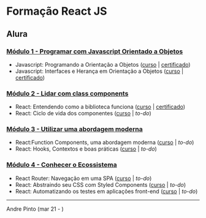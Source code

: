 # Formação React JS
## Alura

### [Módulo 1 - Programar com Javascript Orientado a Objetos](https://github.com/andre6293/Alura-React-JS/tree/main/1%20-%20Programar%20com%20JavaScript%20Orientado%20a%20Objetos)
  * Javascript: Programando a Orientação a Objetos ([curso](https://cursos.alura.com.br/course/javascritpt-orientacao-objetos) | [certificado](https://cursos.alura.com.br/certificate/820480f0-a937-4d69-9f53-15dba3651872))
  * Javascript: Interfaces e Herança em Orientação a Objetos ([curso](https://cursos.alura.com.br/course/javascript-polimorfismo) | [certificado](https://cursos.alura.com.br/certificate/63cc2eff-3c00-432e-bb53-a61d5adcc231))
### [Módulo 2 - Lidar com class components]()
  * React: Entendendo como a biblioteca funciona ([curso](https://cursos.alura.com.br/course/react-js) | [certificado](https://cursos.alura.com.br/certificate/55d2ee23-421e-436e-8bc2-4065f2ce75ad))
  * React: Ciclo de vida dos componentes ([curso](https://cursos.alura.com.br/course/react-ciclo-de-vida) | *to-do*)
### [Módulo 3 - Utilizar uma abordagem moderna]()
  * React:Function Components, uma abordagem moderna ([curso](https://cursos.alura.com.br/course/react-function-components) | *to-do*)
  * React: Hooks, Contextos e boas práticas ([curso](https://cursos.alura.com.br/course/react-hooks-e-formularios) | *to-do*)
### [Módulo 4 - Conhecer o Ecossistema]()
  * React Router: Navegação em uma SPA ([curso](https://cursos.alura.com.br/course/react-router-navegacao-spa) | *to-do*)
  * React: Abstraindo seu CSS com Styled Components ([curso](https://cursos.alura.com.br/course/react-styled-components) | *to-do*)
  * React: Automatizando os testes em aplicações front-end ([curso](https://cursos.alura.com.br/course/react-automatizando-testes) | *to-do*)

---
Andre Pinto (mar 21 - )
